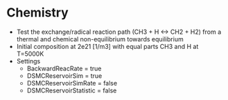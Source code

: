 # Chemistry
* Test the exchange/radical reaction path (CH3 + H <-> CH2 + H2) from a thermal and chemical non-equilibrium towards equilibrium
* Initial composition at 2e21 [1/m3] with equal parts CH3 and H at T=5000K
* Settings
  * BackwardReacRate       = true
  * DSMCReservoirSim       = true
  * DSMCReservoirSimRate   = false
  * DSMCReservoirStatistic = false